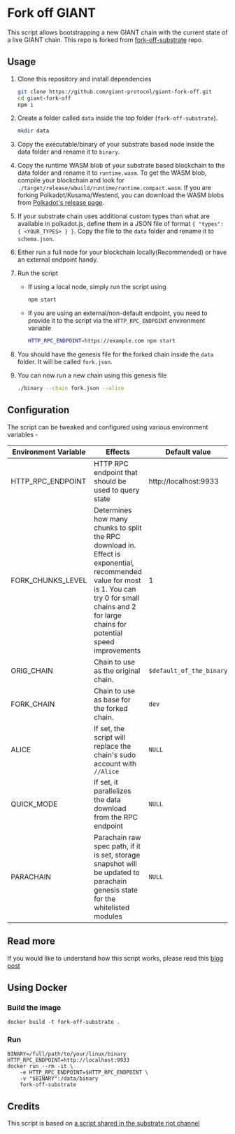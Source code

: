 # Fork off GIANT

This script allows bootstrapping a new GIANT chain with the current state of a live GIANT chain. This repo is forked from [fork-off-substrate](https://github.com/maxsam4/fork-off-substrate) repo.

## Usage

1. Clone this repository and install dependencies

    ```bash
    git clone https://github.com/giant-protocol/giant-fork-off.git
    cd giant-fork-off
    npm i
    ```

2. Create a folder called `data` inside the top folder (`fork-off-substrate`).

    ```bash
    mkdir data
    ```

3. Copy the executable/binary of your substrate based node inside the data folder and rename it to `binary`.

4. Copy the runtime WASM blob of your substrate based blockchain to the data folder and rename it to `runtime.wasm`. To get the WASM blob, compile your blockchain and look for `./target/release/wbuild/runtime/runtime.compact.wasm`. If you are forking Polkadot/Kusama/Westend, you can download the WASM blobs from [Polkadot's release page](https://github.com/paritytech/polkadot/releases).

5. If your substrate chain uses additional custom types than what are available in polkadot.js, define them in a JSON file of format `{ "types": { <YOUR_TYPES> } }`. Copy the file to the `data` folder and rename it to `schema.json`.

6. Either run a full node for your blockchain locally(Recommended) or have an external endpoint handy.

7. Run the script
    * If using a local node, simply run the script using

        ```bash
        npm start
        ```

    * If you are using an external/non-default endpoint, you need to provide it to the script via the `HTTP_RPC_ENDPOINT` environment variable

        ```bash
        HTTP_RPC_ENDPOINT=https://example.com npm start
        ```

8. You should have the genesis file for the forked chain inside the `data` folder. It will be called `fork.json`.

9. You can now run a new chain using this genesis file

    ```bash
    ./binary --chain fork.json --alice
    ```

## Configuration

The script can be tweaked and configured using various environment variables -

| Environment Variable | Effects | Default value |
| --- | --- | --- |
| HTTP_RPC_ENDPOINT | HTTP RPC endpoint that should be used to query state | http://localhost:9933 |
| FORK_CHUNKS_LEVEL | Determines how many chunks to split the RPC download in. Effect is exponential, recommended value for most is 1. You can try 0 for small chains and 2 for large chains for potential speed improvements | 1 |
| ORIG_CHAIN | Chain to use as the original chain.  | `$default_of_the_binary` |
| FORK_CHAIN | Chain to use as base for the forked chain.  | `dev` |
| ALICE | If set, the script will replace the chain's sudo account with `//Alice` | `NULL` |
| QUICK_MODE | If set, it parallelizes the data download from the RPC endpoint | `NULL` | 
| PARACHAIN | Parachain raw spec path, if it is set, storage snapshot will be updated to parachain genesis state for the whitelisted modules | `NULL` | 

## Read more

If you would like to understand how this script works, please read this [blog post](https://mudit.blog/fork-substrate-blockchain/)

## Using Docker

### Build the image

    docker build -t fork-off-substrate .

### Run

    BINARY=/full/path/to/your/linux/binary
    HTTP_RPC_ENDPOINT=http://localhost:9933
    docker run --rm -it \
        -e HTTP_RPC_ENDPOINT=$HTTP_RPC_ENDPOINT \
        -v "$BINARY":/data/binary
        fork-off-substrate

## Credits

This script is based on [a script shared in the substrate riot channel](https://hackmd.io/mGgNZX0VT4S0UTaq89-_SQ)
